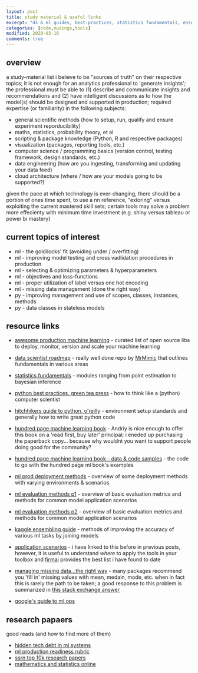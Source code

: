 ```yaml
---
layout: post
title: study material & useful links
excerpt: "ds & ml guides, best-practices, statistics fundamentals, ensemble bible and other useful study tools to maximize your value when delivering data science applications"
categories: [code,musings,tools]
modified: 2020-03-16
comments: true
---
```

## overview 
a study-material list i believe to be "sources of truth" on their respective topics; it is not enough for an analytics professional to 'generate insights'; the professional must be able to (1) describe and communicate insights and recommendations and (2) have intelligent discussions as to how the model(s) should be designed and supported in production; required expertise (or familiarity) in the following subjects: 

* general scientific methods (how to setup, run, qualify and ensure experiment reporducibility)
* maths, statistics, probability theory, et al  
* scripting & package knowledge (Python, R and respective packages)
* visualization  (packages, reporting tools, etc.)
* computer science / programming basics (version control, testing framework, design standards, etc.)
* data engineering (how are you ingesting, transforming and updating your data feed)
* cloud architecture (where / how are your models going to be supported?)

given the pace at which technology is ever-changing, there should be a portion of ones time spent, to use a nn reference, "exloring" versus exploiting the current mastered skill sets; certain tools may solve a problem more effecienty with minimum time investment (e.g. shiny versus tableau or power bi mastery)  

## current topics of interest
* ml - the goldilocks' fit (avoiding under / overfitting) 
* ml - improving model testing and cross vadlidation procedures in production
* ml - selecting & optimizing parameters & hyperparameters
* ml - objectives and loss-functions 
* ml - proper utilization of label versus one hot encoding 
* ml - missing data management (done the right way) 
* py - improving management and use of scopes, classes, instances, methods
* py - data classes in stateless models 

## resource links  
* [awesome production machine learning](https://github.com/EthicalML/awesome-production-machine-learning) - curated list of open source libs to deploy, monitor, version and scale your machine learning

* [data scientist roadmap](https://github.com/MrMimic/data-scientist-roadmap) - really well done repo by [MrMimic](https://github.com/MrMimic) that outlines fundamentals in various areas 

* [statistics fundamentals](https://www.statlect.com/fundamentals-of-statistics) - modules ranging from point estimation to bayesian inference 

* [python best practices, green tea press](http://greenteapress.com/thinkpython/html/index.html) - how to think like a (python) computer scientist 
* [hitchhikers guide to python, o'reilly](https://docs.python-guide.org/) - environment setup standards and generally how to write great python code 

* [hundred page machine learning book](http://themlbook.com/) - Andriy is nice enough to offer this book on a 'read first, buy later' principal; i eneded up purchasing the paperback copy... because why wouldnt you want to support people doing good for the community? 

* [hundred page machine learning book - data & code samples](https://github.com/aburkov/theMLbook) - the code to go with the hundred page ml book's examples

* [ml prod deployment methods](https://www.kdnuggets.com/2019/06/approaches-deploying-machine-learning-production.html) - overview of some deployment methods with varying environments & scenarios 

* [ml evaluation methods p1](https://www.oreilly.com/data/free/files/evaluating-machine-learning-models.pdf) - overview of basic evaluation metrics and methods for common model application scenarios 

* [ml evaluation methods p2](http://pages.cs.wisc.edu/~dpage/cs760/evaluating.pdf) - overview of basic evaluation metrics and methods for common model application scenarios 

* [kaggle ensembling guide](https://mlwave.com/kaggle-ensembling-guide/) - methods of improving the accuracy of various ml tasks by joining models 

* [application scenarios](https://github.com/firmai/industry-machine-learning) - i have linked to this before in previous posts, however, it is useful to understand *where* to apply the tools in your toolbox and [firmai](https://github.com/firmai) provides the best list i have found to date  

* [managing missing data...the right way](https://play.google.com/books/reader?id=OaiODwAAQBAJ&hl=en&pg=GBS.PT15) - many packages recommend you 'fill in' missing values with mean, medain, mode, etc. when in fact this is rarely the path to be taken; a good response to this problem is summarized in [this stack exchange answer](https://stats.stackexchange.com/questions/391602/how-to-handle-missing-data-in-machine-learning)

* [google's guide to ml ops](https://cloud.google.com/solutions/machine-learning/mlops-continuous-delivery-and-automation-pipelines-in-machine-learning) 

## research papaers
good reads (and how to find more of them)
* [hidden tech debt in ml systems](https://papers.nips.cc/paper/5656-hidden-technical-debt-in-machine-learning-systems.pdf) 
* [ml production readiness rubric](https://static.googleusercontent.com/media/research.google.com/cs//pubs/archive/aad9f93b86b7addfea4c419b9100c6cdd26cacea.pdf) 
* [ssrn top 10k research papers](https://hq.ssrn.com/rankings/Ranking_display.cfm?TRN_gID=10&utm_source=share&utm_medium=ios_app&utm_name=iossmf)
* [mathematics and statistics online](https://projecteuclid.org/)